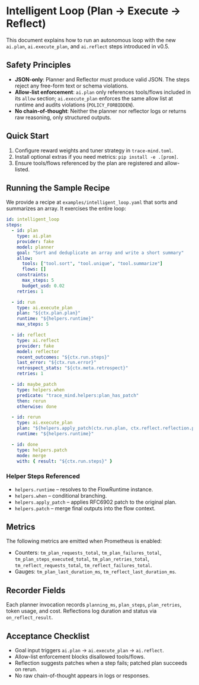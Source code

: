 # Intelligent Loop (Plan → Execute → Reflect)

This document explains how to run an autonomous loop with the new
`ai.plan`, `ai.execute_plan`, and `ai.reflect` steps introduced in v0.5.

## Safety Principles

* **JSON-only**: Planner and Reflector must produce valid JSON. The
  steps reject any free-form text or schema violations.
* **Allow-list enforcement**: `ai.plan` only references tools/flows
  included in its `allow` section; `ai.execute_plan` enforces the same
  allow list at runtime and audits violations (`POLICY_FORBIDDEN`).
* **No chain-of-thought**: Neither the planner nor reflector logs or
  returns raw reasoning, only structured outputs.

## Quick Start

1. Configure reward weights and tuner strategy in `trace-mind.toml`.
2. Install optional extras if you need metrics: `pip install -e .[prom]`.
3. Ensure tools/flows referenced by the plan are registered and allow-listed.

## Running the Sample Recipe

We provide a recipe at `examples/intelligent_loop.yaml` that sorts and
summarizes an array. It exercises the entire loop:

```yaml
id: intelligent_loop
steps:
  - id: plan
    type: ai.plan
    provider: fake
    model: planner
    goal: "Sort and deduplicate an array and write a short summary"
    allow:
      tools: ["tool.sort", "tool.unique", "tool.summarize"]
      flows: []
    constraints:
      max_steps: 5
      budget_usd: 0.02
    retries: 1

  - id: run
    type: ai.execute_plan
    plan: "${ctx.plan.plan}"
    runtime: "${helpers.runtime}"
    max_steps: 5

  - id: reflect
    type: ai.reflect
    provider: fake
    model: reflector
    recent_outcomes: "${ctx.run.steps}"
    last_error: "${ctx.run.error}"
    retrospect_stats: "${ctx.meta.retrospect}"
    retries: 1

  - id: maybe_patch
    type: helpers.when
    predicate: "trace_mind.helpers:plan_has_patch"
    then: rerun
    otherwise: done

  - id: rerun
    type: ai.execute_plan
    plan: "${helpers.apply_patch(ctx.run.plan, ctx.reflect.reflection.plan_patch)}"
    runtime: "${helpers.runtime}"

  - id: done
    type: helpers.patch
    mode: merge
    with: { result: "${ctx.run.steps}" }
```

### Helper Steps Referenced

* `helpers.runtime` – resolves to the FlowRuntime instance.
* `helpers.when` – conditional branching.
* `helpers.apply_patch` – applies RFC6902 patch to the original plan.
* `helpers.patch` – merge final outputs into the flow context.

## Metrics

The following metrics are emitted when Prometheus is enabled:

* Counters: `tm_plan_requests_total`, `tm_plan_failures_total`,
  `tm_plan_steps_executed_total`, `tm_plan_retries_total`,
  `tm_reflect_requests_total`, `tm_reflect_failures_total`.
* Gauges: `tm_plan_last_duration_ms`, `tm_reflect_last_duration_ms`.

## Recorder Fields

Each planner invocation records `planning_ms`, `plan_steps`,
`plan_retries`, token usage, and cost. Reflections log duration and
status via `on_reflect_result`.

## Acceptance Checklist

* Goal input triggers `ai.plan` → `ai.execute_plan` → `ai.reflect`.
* Allow-list enforcement blocks disallowed tools/flows.
* Reflection suggests patches when a step fails; patched plan succeeds
  on rerun.
* No raw chain-of-thought appears in logs or responses.

